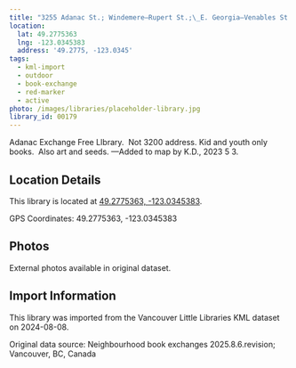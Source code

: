 ```yaml
---
title: "3255 Adanac St.; Windemere—Rupert St.;\_E. Georgia—Venables St."
location:
  lat: 49.2775363
  lng: -123.0345383
  address: '49.2775, -123.0345'
tags:
  - kml-import
  - outdoor
  - book-exchange
  - red-marker
  - active
photo: /images/libraries/placeholder-library.jpg
library_id: 00179
---
```

Adanac Exchange Free LIbrary. 
Not 3200 address.
Kid and youth only books.  Also art and seeds.
—Added to map by K.D., 2023 5 3.  

## Location Details

This library is located at [49.2775363, -123.0345383](https://www.google.com/maps?q=49.2775363,-123.0345383).

GPS Coordinates: 49.2775363, -123.0345383

## Photos

External photos available in original dataset.

## Import Information

This library was imported from the Vancouver Little Libraries KML dataset on 2024-08-08.

Original data source: Neighbourhood book exchanges 2025.8.6.revision; Vancouver, BC, Canada
